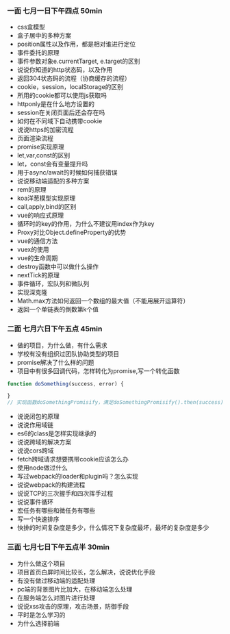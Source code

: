 ### 一面 七月一日下午四点    50min
- css盒模型
- 盒子居中的多种方案
- position属性以及作用，都是相对谁进行定位
- 事件委托的原理
- 事件参数对象e.currentTarget, e.target的区别
- 说说你知道的http状态码，以及作用
- 返回304状态码的流程（协商缓存的流程）
- cookie，session，localStorage的区别
- 所用的cookie都可以使用js获取吗
- httponly是在什么地方设置的
- session在关闭页面后还会存在吗
- 如何在不同域下自动携带cookie
- 说说https的加密流程
- 页面渲染流程
- promise实现原理
- let,var,const的区别
- let，const会有变量提升吗
- 用于async/await的时候如何捕获错误
- 说说移动端适配的多种方案
- rem的原理
- koa洋葱模型实现原理
- call,apply,bind的区别
- vue的响应式原理
- 循环时的key的作用，为什么不建议用index作为key
- Proxy对比Object.defineProperty的优势
- vue的通信方法
- vuex的使用
- vue的生命周期
- destroy函数中可以做什么操作
- nextTick的原理
- 事件循环，宏队列和微队列
- 实现深克隆
- Math.max方法如何返回一个数组的最大值（不能用展开运算符）
- 返回一个单链表的倒数第k个值
### 二面 七月六日下午五点    45min
- 做的项目，为什么做，有什么需求
- 学校有没有组织过团队协助类型的项目
- promise解决了什么样的问题
- 项目中有很多回调代码，怎样转化为promise,写一个转化函数
```js
function doSomething(success, error) {

}
// 实现函数doSomethingPromisify，满足doSomethingPromisify().then(success).then(error)
```
- 说说闭包的原理
- 说说作用域链
- es6的class是怎样实现继承的
- 说说跨域的解决方案
- 说说cors跨域
- fetch跨域请求想要携带cookie应该怎么办
- 使用node做过什么
- 写过webpack的loader和plugin吗？怎么实现
- 说说webpack的构建流程
- 说说TCP的三次握手和四次挥手过程
- 说说事件循环
- 宏任务有哪些和微任务有哪些
- 写一个快速排序
- 快排的时间复杂度是多少，什么情况下复杂度最坏，最坏的复杂度是多少
### 三面 七月七日下午五点半     30min
- 为什么做这个项目
- 项目首页白屏时间比较长，怎么解决，说说优化手段
- 有没有做过移动端的适配处理
- pc端的背景图片比加大，在移动端怎么处理
- 在服务端怎么对图片进行处理
- 说说xss攻击的原理，攻击场景，防御手段
- 平时是怎么学习的
- 为什么选择前端
